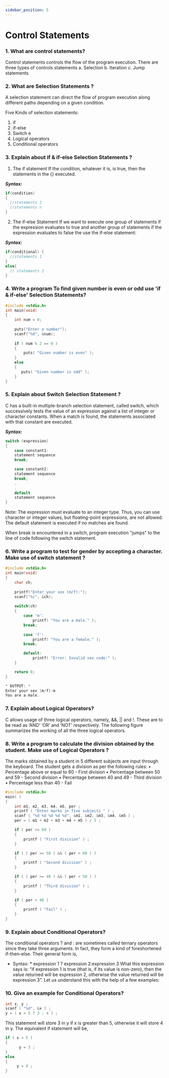 ```yaml
---
sidebar_position: 5
---
```



# Control Statements

### 1. What are control statements?

Control statements controls the flow of the program execution. There are three types of controls statements 
			a. Selection
			b. Iteration
            c. Jump statements

### 2. What are Selection Statements ?

A selection statement can direct the flow of program execution along different paths depending on a given condition.

Five Kinds of selection statements:
1. if                                 
2. if-else                        
3. Switch     e
4. Logical operators         
5. Conditional operators

### 3. Explain about if & if-else Selection Statements ?   

1. The if statement
If the condition, whatever it is, is true, then the statements in the {} executed. 

***Syntax:***
```c
if(condition)
{
  //statements 1
  //statements n
}
```

2.	The if-else Statement 
If we want to execute one group of statements if the expression evaluates to true and another group of statements if the expression evaluates to false the use the if-else statement:

***Syntax:***
```c
if(conditional) {
  //statements 1
}
else{
  // statements 2
}
```

### 4. Write a program  To find given number is even or odd use 'if & if-else' Selection Statements?
```c
#include <stdio.h>		
int main(void)                
{
	int num = 0;
	
	puts("Enter a number");
	scanf("%d", &num);
	
	if ( num % 2 == 0 )
	{
		puts( "Given number is even" );
	}
	else          
	{
	   puts( "Given number is odd" );  
	}
}
```

### 5.	Explain about Switch Selection Statement ?

C has a built-in multiple-branch selection statement, called switch, which successively tests the value of an expression against a list of integer or character constants. When a match is found, the statements associated with that constant are executed.

***Syntax:***
```c
switch (expression) 
{
	case constant1:
	statement sequence
	break;

	case constant2:
	statement sequence
	break;
	.
	.
	default
	statement sequence
}
```
Note: The expression must evaluate to an integer type. Thus, you can use character or integer values, but floating-point expressions, are not allowed. The default statement is executed if no matches are found.

When break is encountered in a switch, program execution "jumps" to the line of code following the switch statement.

### 6.	Write a program to test for gender by accepting a character. Make use of switch statement ?
```c
#include <stdio.h>		
int main(void)                
{
	char ch;
	
	printf("Enter your sex (m/f):");
	scanf("%c", &ch);
	
	switch(ch)
	{
		case 'm':
			printf( "You are a male." );
		break;
	   
		case 'f':
			printf( "You are a female." );
		break;

		default:
			printf( "Error: Invalid sex code:" );
	}

	return 0;
}

* OUTPUT: *													      
Enter your sex (m/f):m	
You are a male.
```

### 7.	Explain about Logical Operators?

C allows usage of three logical operators, namely, &&, || and !. These are to be read as ‘AND’ ‘OR’ and ‘NOT’ respectively.
              The following figure summarizes the working of all the three logical operators.

### 8.	Write a program to calculate the division obtained by the student. Make use of Logical Operators ?

The marks obtained by a student in 5 different subjects are input through the keyboard. The student gets a division as per the following rules: 
•	Percentage above or equal to 60 - First division 
•	Percentage between 50 and 59 - Second division 
•	Percentage between 40 and 49 - Third division 
•	Percentage less than 40 - Fail 
```c
#include <stdio.h>		
main( )
{
	int m1, m2, m3, m4, m5, per ;
	printf ( "Enter marks in five subjects " ) ;
	scanf ( "%d %d %d %d %d", &m1, &m2, &m3, &m4, &m5 ) ;
	per = ( m1 + m2 + m3 + m4 + m5 ) / 5 ;

	if ( per >= 60 )
	{
		printf ( "First division" ) ;
	}

	if ( ( per >= 50 ) && ( per < 60 ) )
	{
		printf ( "Second division" ) ;
	}

	if ( ( per >= 40 ) && ( per < 50 ) )
	{
		printf ( "Third division" ) ;
	}

	if ( per < 40 )
	{
		printf ( "Fail" ) ;
	}
}
```

### 9.	Explain about Conditional Operators?

The conditional operators ? and : are sometimes called ternary operators since they take three arguments. In fact, they form a kind of foreshortened if-then-else. Their general form is, 

*  Syntax: *
expression 1 ? expression 2:expression 3 
What this expression says is: “if expression 1 is true (that is, if its value is non-zero), then the value returned will be expression 2, otherwise the value returned will be expression 3”. Let us understand this with the help of a few examples:

### 10.	Give an example for Conditional Operators?
```c
int x, y ; 
scanf ( "%d", &x ) ; 
y = ( x > 5 ? 3 : 4 ) ; 
```

This statement will store 3 in y if x is greater than 5, otherwise it will store 4 in y. The equivalent if statement will be, 
```c
if ( x > 5 ) 
{
      y = 3 ; 
}
else 
{
     y = 4 ; 
}
```
